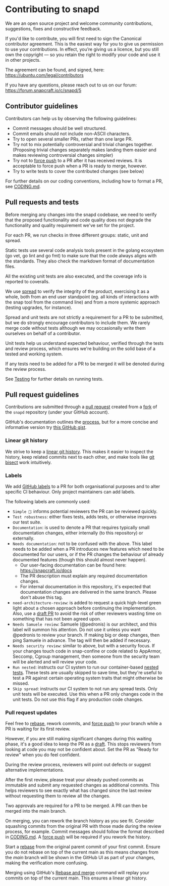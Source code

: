 # Contributing to snapd

We are an open source project and welcome community contributions, suggestions,
fixes and constructive feedback.

If you'd like to contribute, you will first need to sign the Canonical
contributor agreement. This is the easiest way for you to give us permission to
use your contributions. In effect, you’re giving us a licence, but you still
own the copyright — so you retain the right to modify your code and use it in
other projects.

The agreement can be found, and signed, here:
https://ubuntu.com/legal/contributors

If you have any questions, please reach out to us on our forum:
https://forum.snapcraft.io/c/snapd/5

## Contributor guidelines

Contributors can help us by observing the following guidelines:

- Commit messages should be well structured.
- Commit emails should not include non-ASCII characters.
- Try to open several smaller PRs, rather than one large PR.
- Try not to mix potentially controversial and trivial changes together.
  (Proposing trivial changes separately makes landing them easier and 
  makes reviewing controversial changes simpler)
- Try not to [force push][git-force] to a PR after it has received reviews. It is
  acceptable to force push when a PR is ready to merge, however.
- Try to write tests to cover the contributed changes (see below)

For further details on our coding conventions, including how to format a PR,
see [CODING.md](CODING.md).

## Pull requests and tests

Before merging any changes into the snapd codebase, we need to verify that the
proposed functionality and code quality does not degrade the functionality and
quality requirement we've set for the project.

For each PR, we run checks in three different groups: static, unit and spread.

Static tests use several code analysis tools present in the golang ecosystem
(go vet, go lint and go fmt) to make sure that the code always aligns with
the standards. They also check the markdown format of documentation files.

All the existing unit tests are also executed, and the coverage info is
reported to coveralls.

We use [spread](https://github.com/snapcore/spread) to verify the
integrity of the product, exercising it as a whole, both from an end user
standpoint (eg. all kinds of interactions with the snap tool from the command
line) and from a more systemic approach (testing upgrades, for instance).

Spread and unit tests are not strictly a requirement for a PR to be submitted,
but we do strongly encourage contributors to include them. We rarely merge code
without tests although we may occasionally write them ourselves on behalf of
a contributor.

Unit tests help us understand expected behaviour, verified through the tests
and review process, which ensures we're building on the solid base of a tested
and working system.

If any tests need to be added for a PR to be merged it will be denoted
during the review process.

See [Testing](HACKING.md#user-content-testing) for further details on running
tests.

## Pull request guidelines

Contributions are submitted through a [pull request][pull-request] created from
a [fork][fork] of the `snapd` repository (under your GitHub account).

GitHub's documentation outlines the [process][github-pr], but for a more
concise and informative version try [this GitHub gist][pr-gist]. 

### Linear git history

We strive to keep a [linear git history][linear-git]. This makes it easier to
inspect the history, keep related commits next to each other, and make tools
like [git bisect][git-bisect] work intuitively.

### Labels

We add [GitHub labels][github-labels] to a PR for both organisational purposes
and to alter specific CI behaviour. Only project maintainers can add labels.

The following labels are commonly used:

- `Simple 🙂`: informs potential reviewers the PR can be reviewed quickly.
- `Test robustness`: either fixes tests, adds tests, or otherwise improves our
  test suite.
- `Documentation`: is used to denote a PR that requires typically small
  documentation changes, either internally (to this repository) or externally.
- `Needs documentation`: not to be confused with the above. This label needs to
  be added when a PR introduces new features which need to be documented for
  our users, or if the PR changes the behaviour of already documented
  features (though this should almost never happen).
  * Our user-facing documentation can be found here: https://snapcraft.io/docs
  * The PR description must explain any required documentation changes.
  * For internal documentation in this repository, it's expected that 
    documentation changes are delivered in the same branch.
    Please don't abuse this tag.
- `need-architecture-review`: is added to request a quick high-level green
  light about a chosen approach before continuing the implementation. Also, use
  a [draft PR][github-draft] to avoid the risk of other reviewers wasting time
  on something that has not been agreed upon.
- `Needs Samuele review`: Samuele (@pedronis) is our architect, and this label
  will summon his attention. Do not use it unless you want @pedronis to review
  your branch. If making big or deep changes, then ping Samuele in advance. The
  tag will then be added if necessary.
- `Needs security review`: similar to above, but with a security focus. If your
  changes touch code in snap-confine or code related to AppArmor, Seccomp,
  Cgroup management, then someone from the security team will be alerted and
  will review your code.
- `Run nested`: instructs our CI system to run our container-based
  [nested tests][nested-tests]. These tests are usually skipped to save time,
  but they're useful to test a PR  against certain operating system traits that
  might otherwise be missed.
- `Skip spread`: instructs our CI system to not run any spread tests. Only unit
  tests will be executed. Use this when a PR only changes code in the unit tests.
  Do not use this flag if any production code changes.

### Pull request updates

Feel free to [rebase][github-rebase], rework commits, and [force
push][git-force] to your branch while a PR is waiting for its first review.

However, if you are still making significant changes during this waiting
phase, it's a good idea to keep the PR as a [draft][github-draft]. This stops
reviewers from looking at code you may not be confident about. Set the PR as
"Ready for review" when you do feel confident.

During the review process, reviewers will point out defects or suggest
alternative implementations.

After the first review, please treat your already pushed commits as immutable
and submit any requested changes as additional commits. This helps reviewers to
see exactly what has changed since the last review without requesting them to
review all the changes.

Two approvals are required for a PR to be merged. A PR can then be merged into the main branch.

On merging, you can rework the branch history as you see fit. Consider
squashing commits from the original PR with those made during the review
process, for example. Commit messages should follow the format described in
[CODING.md](CODING.md). A [force push][git-force] will be required if you
rework the history.

Start a [rebase][github-rebase] from the original parent commit of your first
commit. Ensure you do not rebase on top of the current main as this means
changes from the _main_ branch will be shown in the GitHub UI as part of your
changes, making the verification more confusing.

Merging using GitHub's [Rebase and merge][github-rebase-merge] command will
replay your commits on top of the current main. This ensures a linear git
history.


[1]: http://www.ubuntu.com/legal/contributors
[pull-request]: https://docs.github.com/en/pull-requests/collaborating-with-pull-requests/proposing-changes-to-your-work-with-pull-requests/creating-a-pull-request-from-a-fork
[fork]: https://docs.github.com/en/get-started/quickstart/fork-a-repo#forking-a-repository
[github-pr]: https://docs.github.com/en/github/collaborating-with-pull-requests
[pr-gist]: https://gist.github.com/Chaser324/ce0505fbed06b947d962
[linear-git]: https://docs.github.com/en/repositories/configuring-branches-and-merges-in-your-repository/defining-the-mergeability-of-pull-requests/about-protected-branches#require-linear-history
[git-bisect]: https://git-scm.com/docs/git-bisect
[github-draft]: https://docs.github.com/en/pull-requests/collaborating-with-pull-requests/proposing-changes-to-your-work-with-pull-requests/about-pull-requests#draft-pull-requests 
[github-labels]: https://docs.github.com/en/issues/using-labels-and-milestones-to-track-work/managing-labels
[nested-tests]: https://github.com/snapcore/snapd/tree/master/tests/nested
[github-rebase]: https://docs.github.com/en/get-started/using-git/about-git-rebase
[git-force]: https://git-scm.com/docs/git-push#Documentation/git-push.txt---force
[github-rebase-merge]: https://docs.github.com/en/pull-requests/collaborating-with-pull-requests/incorporating-changes-from-a-pull-request/about-pull-request-merges#rebase-and-merge-your-commits
